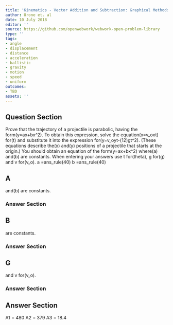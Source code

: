 ```yaml
---
title: 'Kinematics - Vector Addition and Subtraction: Graphical Methods'
author: Urone et. al
date: 10 July 2018
editor: ''
source: https://github.com/openwebwork/webwork-open-problem-library
type: ''
tags:
- angle
- displacement
- distance
- acceleration
- ballistic
- gravity
- motion
- speed
- uniform
outcomes:
- TBD
assets: ''
---
```


## Question Section 

Prove that the trajectory of a projectile is parabolic, having the form(y=ax+bx^2). To obtain this expression, solve the equation(x=v_oxt) for(t) and substitute it into the expression for(y=v_oyt-(12)gt^2).
(These equations describe the(x) and(y) positions of a projectile that starts at the origin.) You should obtain an equation of the form(y=ax+bx^2) where(a) and(b) are constants.
When entering your answers use t for(theta), g for(g) and v for(v_o).
a =ans_rule(40)
b =ans_rule(40)

## A
and(b) are constants.
### Answer Section
## B
are constants.
### Answer Section
## G
and v for(v_o).
### Answer Section


## Answer Section

A1 = 480
A2 = 379
A3 = 18.4